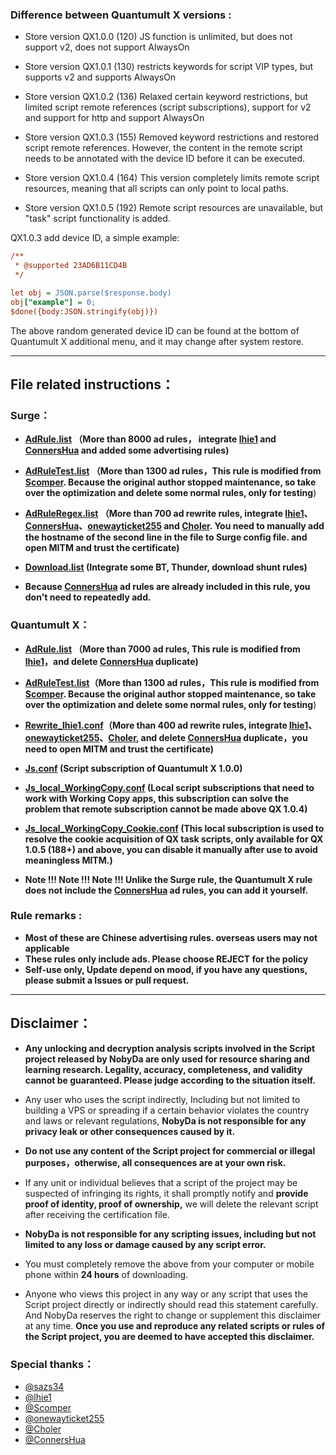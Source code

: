 ### Difference between Quantumult X versions :

* Store version QX1.0.0 (120) JS function is unlimited, but does not support v2, does not support AlwaysOn

* Store version QX1.0.1 (130) restricts keywords for script VIP types, but supports v2 and supports AlwaysOn

* Store version QX1.0.2 (136) Relaxed certain keyword restrictions, but limited script remote references (script subscriptions), support for v2 and support for http and support AlwaysOn

* Store version QX1.0.3 (155) Removed keyword restrictions and restored script remote references. However, the content in the remote script needs to be annotated with the device ID before it can be executed.

* Store version QX1.0.4 (164) This version completely limits remote script resources, meaning that all scripts can only point to local paths.

* Store version QX1.0.5 (192) Remote script resources are unavailable, but "task" script functionality is added.

QX1.0.3 add device ID, a simple example:

```ini
/**
 * @supported 23AD6B11CD4B
 */

let obj = JSON.parse($response.body)
obj["example"] = 0;
$done({body:JSON.stringify(obj)})
```
The above random generated device ID can be found at the bottom of Quantumult X additional menu, and it may change after system restore.

---

## File related instructions：

### Surge：

* **[AdRule.list](https://raw.githubusercontent.com/NobyDa/Script/master/Surge/AdRule.list) （More than 8000 ad rules， integrate [lhie1](https://github.com/lhie1/Rules) and [ConnersHua](https://github.com/ConnersHua/Profiles) and added some advertising rules)**

* **[AdRuleTest.list](https://raw.githubusercontent.com/NobyDa/Script/master/Surge/AdRuleTest.list) （More than 1300 ad rules，This rule is modified from [Scomper](https://github.com/scomper/Surge). Because the original author stopped maintenance, so take over the optimization and delete some normal rules, only for testing**)

* **[AdRuleRegex.list](https://raw.githubusercontent.com/NobyDa/Script/master/Surge/AdRuleRegex.list) （More than 700 ad rewrite rules, integrate [lhie1](https://github.com/lhie1/Rules)、[ConnersHua](https://github.com/ConnersHua/Profiles)、[onewayticket255](https://github.com/onewayticket255/Surge-Script) and [Choler](https://github.com/Choler/Surge/tree/master/Ruleset).  You need to manually add the hostname of the second line in the file to Surge config file. and open MITM and trust the certificate)**

* **[Download.list](https://raw.githubusercontent.com/NobyDa/Script/master/Surge/Download.list) (Integrate some BT, Thunder, download shunt rules)**

* **Because [ConnersHua](https://github.com/ConnersHua/Profiles) ad rules are already included in this rule, you don't need to repeatedly add.**

### Quantumult X：

* **[AdRule.list](https://raw.githubusercontent.com/NobyDa/Script/master/QuantumultX/AdRule.list) （More than 7000 ad rules, This rule is modified from [lhie1](https://github.com/lhie1/Rules)，and delete [ConnersHua](https://github.com/ConnersHua/Profiles) duplicate)**

* **[AdRuleTest.list](https://raw.githubusercontent.com/NobyDa/Script/master/QuantumultX/AdRuleTest.list)（More than 1300 ad rules，This rule is modified from [Scomper](https://github.com/scomper/Surge). Because the original author stopped maintenance, so take over the optimization and delete some normal rules, only for testing**)

* **[Rewrite_lhie1.conf](https://raw.githubusercontent.com/NobyDa/Script/master/QuantumultX/Rewrite_lhie1.conf)（More than 400 ad rewrite rules, integrate [lhie1](https://github.com/lhie1/Rules)、[onewayticket255](https://github.com/onewayticket255/Surge-Script)、[Choler](https://github.com/Choler/Surge/tree/master/Ruleset), and delete [ConnersHua](https://github.com/ConnersHua/Profiles) duplicate，you need to open MITM and trust the certificate)**

* **[Js.conf](https://raw.githubusercontent.com/NobyDa/Script/master/QuantumultX/Js.conf) (Script subscription of Quantumult X 1.0.0)**

* **[Js_local_WorkingCopy.conf](https://raw.githubusercontent.com/NobyDa/Script/master/QuantumultX/Js_local_WorkingCopy.conf) (Local script subscriptions that need to work with Working Copy apps, this subscription can solve the problem that remote subscription cannot be made above QX 1.0.4)**

* **[Js_local_WorkingCopy_Cookie.conf](https://raw.githubusercontent.com/NobyDa/Script/master/QuantumultX/Js_local_WorkingCopy_Cookie.conf) (This local subscription is used to resolve the cookie acquisition of QX task scripts, only available for QX 1.0.5 (188+) and above, you can disable it manually after use to avoid meaningless MITM.)**

* **Note !!! Note !!! Note !!! Unlike the Surge rule, the Quantumult X rule does not include the [ConnersHua](https://github.com/ConnersHua/Profiles) ad rules, you can add it yourself.**

### Rule remarks :

* **Most of these are Chinese advertising rules. overseas users may not applicable**
* **These rules only include ads. Please choose REJECT for the policy**
* **Self-use only, Update depend on mood, if you have any questions, please submit a Issues or pull request.**

---

## Disclaimer：

* **Any unlocking and decryption analysis scripts involved in the Script project released by NobyDa are only used for resource sharing and learning research. Legality, accuracy, completeness, and validity cannot be guaranteed. Please judge according to the situation itself.**

* Any user who uses the script indirectly, Including but not limited to building a VPS or spreading if a certain behavior violates the country and laws or relevant regulations, **NobyDa is not responsible for any privacy leak or other consequences caused by it.**

* **Do not use any content of the Script project for commercial or illegal purposes，otherwise, all consequences are at your own risk.**

* If any unit or individual believes that a script of the project may be suspected of infringing its rights, it shall promptly notify and **provide proof of identity, proof of ownership,** we will delete the relevant script after receiving the certification file.

* **NobyDa is not responsible for any scripting issues, including but not limited to any loss or damage caused by any script error.**

* You must completely remove the above from your computer or mobile phone within **24 hours** of downloading.

* Anyone who views this project in any way or any script that uses the Script project directly or indirectly should read this statement carefully. And NobyDa reserves the right to change or supplement this disclaimer at any time. **Once you use and reproduce any related scripts or rules of the Script project, you are deemed to have accepted this disclaimer.**

### Special thanks：
* [@sazs34](https://github.com/sazs34)
* [@lhie1](https://github.com/lhie1)
* [@Scomper](https://github.com/scomper)
* [@onewayticket255](https://github.com/onewayticket255)
* [@Choler](https://github.com/Choler)
* [@ConnersHua](https://github.com/ConnersHua)

